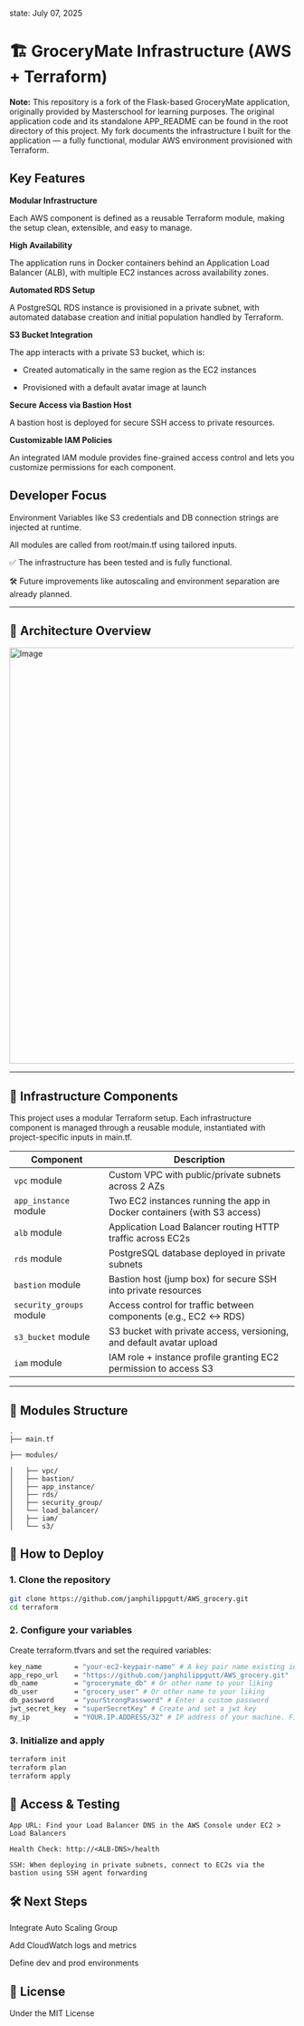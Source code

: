 state: July 07, 2025

# 🏗️ GroceryMate Infrastructure (AWS + Terraform)

**Note:** This repository is a fork of the Flask-based GroceryMate application, originally provided by Masterschool for learning purposes. 
The original application code and its standalone APP_README can be found in the root directory of this project. My fork documents the infrastructure I built for the application — a fully functional, modular AWS environment provisioned with Terraform.

## Key Features

**Modular Infrastructure**

Each AWS component is defined as a reusable Terraform module, making the setup clean, extensible, and easy to manage.

**High Availability**

The application runs in Docker containers behind an Application Load Balancer (ALB), with multiple EC2 instances across availability zones.

**Automated RDS Setup**

A PostgreSQL RDS instance is provisioned in a private subnet, with automated database creation and initial population handled by Terraform.

**S3 Bucket Integration**

The app interacts with a private S3 bucket, which is:

- Created automatically in the same region as the EC2 instances

- Provisioned with a default avatar image at launch

**Secure Access via Bastion Host**

A bastion host is deployed for secure SSH access to private resources.

**Customizable IAM Policies**

An integrated IAM module provides fine-grained access control and lets you customize permissions for each component.

## Developer Focus

Environment Variables like S3 credentials and DB connection strings are injected at runtime.

All modules are called from root/main.tf using tailored inputs.



✅ The infrastructure has been tested and is fully functional.

🛠️ Future improvements like autoscaling and environment separation are already planned.

---

## 📐 Architecture Overview

<img width="633" height="735" alt="Image" src="https://github.com/user-attachments/assets/5895fcaa-38f4-4c3d-8183-dbd552cf4ae2" />

---

## 🧱 Infrastructure Components

This project uses a modular Terraform setup. Each infrastructure component is managed through a reusable module, instantiated with project-specific inputs in main.tf.

| Component                | Description                                                             |
| ------------------------ | ----------------------------------------------------------------------- |
| `vpc` module             | Custom VPC with public/private subnets across 2 AZs                     |
| `app_instance` module    | Two EC2 instances running the app in Docker containers (with S3 access) |
| `alb` module             | Application Load Balancer routing HTTP traffic across EC2s              |
| `rds` module             | PostgreSQL database deployed in private subnets                         |
| `bastion` module         | Bastion host (jump box) for secure SSH into private resources           |
| `security_groups` module | Access control for traffic between components (e.g., EC2 <-> RDS)       |
| `s3_bucket` module       | S3 bucket with private access, versioning, and default avatar upload    |
| `iam` module             | IAM role + instance profile granting EC2 permission to access S3        |


---

## 📂 Modules Structure

    .
    ├── main.tf

    ├── modules/

    │   ├── vpc/
    │   ├── bastion/
    │   ├── app_instance/
    │   ├── rds/
    │   ├── security_group/
    │   └── load_balancer/
    │   ├── iam/
    │   └── s3/


## 🚀 How to Deploy

### 1. Clone the repository
```bash
git clone https://github.com/janphilippgutt/AWS_grocery.git
cd terraform
```

### 2. Configure your variables

Create terraform.tfvars and set the required variables:

```bash
key_name        = "your-ec2-keypair-name" # A key pair name existing in your account for default region eu-central-1
app_repo_url    = "https://github.com/janphilippgutt/AWS_grocery.git"
db_name         = "grocerymate_db" # Or other name to your liking
db_user         = "grocery_user" # Or other name to your liking
db_password     = "yourStrongPassword" # Enter a custom password
jwt_secret_key  = "superSecretKey" # Create and set a jwt key
my_ip           = "YOUR.IP.ADDRESS/32" # IP address of your machine. Find out with 'curl -4 ifconfig.me' 

```

### 3. Initialize and apply

```bash
terraform init
terraform plan
terraform apply
```

## 🔐 Access & Testing

    App URL: Find your Load Balancer DNS in the AWS Console under EC2 > Load Balancers

    Health Check: http://<ALB-DNS>/health

    SSH: When deploying in private subnets, connect to EC2s via the bastion using SSH agent forwarding

## 🛠️ Next Steps

Integrate Auto Scaling Group

Add CloudWatch logs and metrics

Define dev and prod environments

## 📄 License

Under the MIT License 